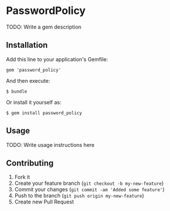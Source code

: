 # PasswordPolicy

TODO: Write a gem description

## Installation

Add this line to your application's Gemfile:

    gem 'password_policy'

And then execute:

    $ bundle

Or install it yourself as:

    $ gem install password_policy

## Usage

TODO: Write usage instructions here

## Contributing

1. Fork it
2. Create your feature branch (`git checkout -b my-new-feature`)
3. Commit your changes (`git commit -am 'Added some feature'`)
4. Push to the branch (`git push origin my-new-feature`)
5. Create new Pull Request
